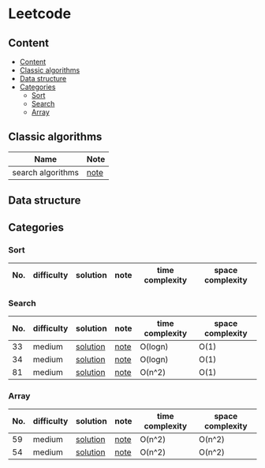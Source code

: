 # Leetcode

## Content
* [Content](#Content)
* [Classic algorithms](#Classic-algorithms)
* [Data structure](#Data-structure)
* [Categories](#Categories)
	* [Sort](#Sort)
	* [Search](#Search)
	* [Array](#Array)
## Classic algorithms
Name|Note
------|-------|
search algorithms | [note](./classic-algorithms/Search-algorithms.md)
## Data structure

## Categories
### Sort
No. | difficulty | solution |note|time complexity|space complexity
------| -------------|-------------|--------|---------------|----------|
### Search
No. | difficulty | solution |note|time complexity|space complexity
------| -------------|-------------|--------|--------|--------|
33|medium|[solution](./33/33.py)|[note](./33/33.md)|O(logn)|O(1)
34|medium|[solution](./34/34.py)|[note](./34/34.md)|O(logn)|O(1)
81|medium|[solution](./81/81.py)|[note](./81/81.md)|O(n^2)|O(1)

### Array
No. | difficulty | solution |note|time complexity|space complexity
------| -------------|-------------|--------|--------|--------|
59|medium|[solution](./59/59.py)|[note](./59/59.md)|O(n^2)|O(n^2)
54|medium|[solution](./54/54.py)|[note](./54/54.md)|O(n^2)|O(n^2)
